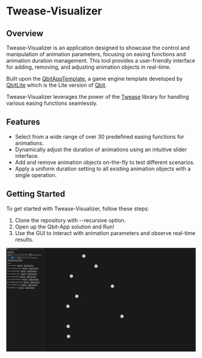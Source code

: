# Twease-Visualizer

## Overview
Twease-Visualizer is an application designed to showcase the control and manipulation of animation parameters, focusing on easing functions and animation duration management. This tool provides a user-friendly interface for adding, removing, and adjusting animation objects in real-time.

Built upon the [QbitAppTemplate](https://github.com/EmomaxD/QbitAppTemplate), a game engine template developed by [QbitLite](https://github.com/EmomaxD/QbitLite) which is the Lite version of [Qbit](https://github.com/EmomaxD/Qbit).

Twease-Visualizer leverages the power of the [Twease](https://github.com/EmomaxD/Twease) library for handling various easing functions seamlessly.

## Features
- Select from a wide range of over 30 predefined easing functions for animations.
- Dynamically adjust the duration of animations using an intuitive slider interface.
- Add and remove animation objects on-the-fly to test different scenarios.
- Apply a uniform duration setting to all existing animation objects with a single operation.

## Getting Started
To get started with Twease-Visualizer, follow these steps:
1. Clone the repository with --recursive option.
2. Open up the Qbit-App solution and Run!
3. Use the GUI to interact with animation parameters and observe real-time results.

![Alt Text](Twease.png)
